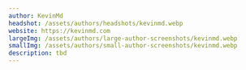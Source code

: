 ```yaml
---
author: KevinMd
headshot: /assets/authors/headshots/kevinmd.webp
website: https://kevinmd.com
largeImg: /assets/authors/large-author-screenshots/kevinmd.webp
smallImg: /assets/authors/small-author-screenshots/kevinmd.webp
description: tbd
---
```


